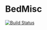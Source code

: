 # BedMisc

[![Build Status](https://travis-ci.org/nw11/BedMisc.jl.svg?branch=master)](https://travis-ci.org/nw11/BedMisc.jl)
